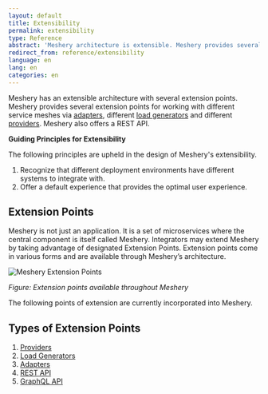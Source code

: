 ```yaml
---
layout: default
title: Extensibility
permalink: extensibility
type: Reference
abstract: 'Meshery architecture is extensible. Meshery provides several extension points for working with different service meshes via <a href="extensibility#adapters">adapters</a>, <a href="extensibility#load-generators">load generators</a> and <a href="extensibility#providers">providers</a>.'
redirect_from: reference/extensibility
language: en
lang: en
categories: en
---
```


Meshery has an extensible architecture with several extension points. Meshery provides several extension points for working with different service meshes via [adapters](#adapters), different [load generators](#load-generators) and different [providers](#providers). Meshery also offers a REST API.

**Guiding Principles for Extensibility**

The following principles are upheld in the design of Meshery's extensibility.

1. Recognize that different deployment environments have different systems to integrate with.
1. Offer a default experience that provides the optimal user experience.

## Extension Points

Meshery is not just an application. It is a set of microservices where the central component is itself called Meshery. Integrators may extend Meshery by taking advantage of designated Extension Points. Extension points come in various forms and are available through Meshery’s architecture.

![Meshery Extension Points]({{site.baseurl}}/assets/img/architecture/meshery_extension_points.svg)

_Figure: Extension points available throughout Meshery_

The following points of extension are currently incorporated into Meshery.

## Types of Extension Points

1. [Providers]({{site.baseurl}}/extensibility/providers)
1. [Load Generators]({{site.baseurl}}/extensibility/load-generators)
1. [Adapters]({{site.baseurl}}/extensibility/adapters)
1. [REST API](/extensibility/api#rest)
1. [GraphQL API](/extensibility/api#graphql)
